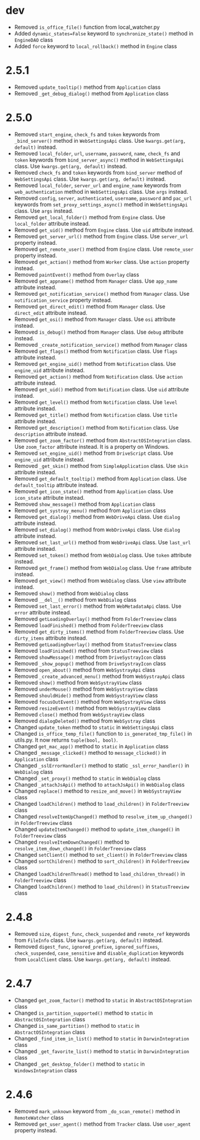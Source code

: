 # dev
- Removed `is_office_file()` function from local_watcher.py
- Added `dynamic_states=False` keyword to `synchronize_state()` method in `EngineDAO` class
- Added `force` keyword to `local_rollback()` method in `Engine` class

# 2.5.1
- Removed `update_tooltip()` method from `Application` class
- Removed `_get_debug_dialog()` method from `Application` class

# 2.5.0
- Removed `start_engine`, `check_fs` and `token` keywords from `_bind_server()` method in `WebSettingsApi` class. Use `kwargs.get(arg, default)` instead.
- Removed `local_folder`, `url`, `username`, `password`, `name`, `check_fs` and `token` keywords from `bind_server_async()` method in `WebSettingsApi` class. Use `kwargs.get(arg, default)` instead.
- Removed `check_fs` and `token` keywords from `bind_server` method of `WebSettingsApi` class. Use `kwargs.get(arg, default)` instead.
- Removed `local_folder`, `server_url` and `engine_name` keywords from `web_authentication` method in `WebSettingsApi` class. Use `args` instead.
- Removed `config`, `server`, `authenticated`, `username`, `password` and `pac_url` keywords from `set_proxy_settings_async()` method in `WebSettingsApi` class. Use `args` instead.
- Removed `get_local_folder()` method from `Engine` class. Use `local_folder` attribute instead.
- Removed `get_uid()` method from `Engine` class. Use `uid` attribute instead.
- Removed `get_server_url()` method from `Engine` class. Use `server_url` property instead.
- Removed `get_remote_user()` method from `Engine` class. Use `remote_user` property instead.
- Removed `get_action()` method from `Worker` class. Use `action` property instead.
- Removed `paintEvent()` method from `Overlay` class
- Removed `get_appname()` method from `Manager` class. Use `app_name` attribute instead.
- Removed `get_notification_service()` method from `Manager` class. Use `notification_service` property instead.
- Removed `get_direct_edit()` method from `Manager` class. Use `direct_edit` attribute instead.
- Removed `get_osi()` method from `Manager` class. Use `osi` attribute instead.
- Removed `is_debug()` method from `Manager` class. Use `debug` attribute instead.
- Removed `_create_notification_service()` method from `Manager` class
- Removed `get_flags()` method from `Notification` class. Use `flags` attribute instead.
- Removed `get_engine_uid()` method from `Notification` class. Use `engine_uid` attribute instead.
- Removed `get_action()` method from `Notification` class. Use `action` attribute instead.
- Removed `get_uid()` method from `Notification` class. Use `uid` attribute instead.
- Removed `get_level()` method from `Notification` class. Use `level` attribute instead.
- Removed `get_title()` method from `Notification` class. Use `title` attribute instead.
- Removed `get_description()` method from `Notification` class. Use `description` attribute instead.
- Removed `get_zoom_factor()` method from `AbstractOSIntegration` class. Use `zoom_factor` attribute instead. It is a property on Windows.
- Removed `set_engine_uid()` method from `DriveScript` class. Use `engine_uid` attribute instead.
- Removed `_get_skin()` method from `SimpleApplication` class. Use `skin` attribute instead.
- Removed `get_default_tooltip()` method from `Application` class. Use `default_tooltip` attribute instead.
- Removed `get_icon_state()` method from `Application` class. Use `icon_state` attribute instead.
- Removed `show_message()` method from `Application` class
- Removed `get_systray_menu()` method from `Application` class
- Removed `get_dialog()` method from `WebDriveApi` class. Use `dialog` attribute instead.
- Removed `set_dialog()` method from `WebDriveApi` class. Use `dialog` attribute instead.
- Removed `set_last_url()` method from `WebDriveApi` class. Use `last_url` attribute instead.
- Removed `set_token()` method from `WebDialog` class. Use `token` attribute instead.
- Removed `get_frame()` method from `WebDialog` class. Use `frame` attribute instead.
- Removed `get_view()` method from `WebDialog` class. Use `view` attribute instead.
- Removed `show()` method from `WebDialog` class
- Removed `__del__()` method from `WebDialog` class
- Removed `set_last_error()` method from `WebMetadataApi` class. Use `error` attribute instead.
- Removed `getLoadingOverlay()` method from `FolderTreeview` class
- Removed `loadFinished()` method from `FolderTreeview` class
- Removed `get_dirty_items()` method from `FolderTreeview` class. Use `dirty_items` attribute instead.
- Removed `getLoadingOverlay()` method from `StatusTreeview` class
- Removed `loadFinished()` method from `StatusTreeview` class
- Removed `showMessage()` method from `DriveSystrayIcon` class
- Removed `_show_popup()` method from `DriveSystrayIcon` class
- Removed `open_about()` method from `WebSystrayApi` class
- Removed `_create_advanced_menu()` method from `WebSystrayApi` class
- Removed `show()` method from `WebSystrayView` class
- Removed `underMouse()` method from `WebSystrayView` class
- Removed `shouldHide()` method from `WebSystrayView` class
- Removed `focusOutEvent()` method from `WebSystrayView` class
- Removed `resizeEvent()` method from `WebSystrayView` class
- Removed `close()` method from `WebSystrayView` class
- Removed `dialogDeleted()` method from `WebSystray` class
- Changed `update_token` method to `static` in `WebSettingsApi` class
- Changed `is_office_temp_file()` function to `is_generated_tmp_file()` in utils.py. It now returns `tuple(bool, bool)`.
- Changed `get_mac_app()` method to `static` in `Application` class
- Changed `_message_clicked()` method to `message_clicked()` in `Application` class
- Changed `_sslErrorHandler()` method to static `_ssl_error_handler()` in `WebDialog` class
- Changed `_set_proxy()` method to `static` in `WebDialog` class
- Changed `_attachJsApi()` method to `attachJsApi()` in `WebDialog` class
- Changed `replace()` method to `resize_and_move()` in `WebSystrayView` class
- Changed `loadChildren()` method to `load_children()` in `FolderTreeview` class
- Changed `resolveItemUpChanged()` method to `resolve_item_up_changed()` in `FolderTreeview` class
- Changed `updateItemChanged()` method to `update_item_changed()` in `FolderTreeview` class
- Changed `resolveItemDownChanged()` method to `resolve_item_down_changed()` in `FolderTreeview` class
- Changed `setClient()` method to `set_client()` in `FolderTreeview` class
- Changed `sortChildren()` method to `sort_children()` in `FolderTreeview` class
- Changed `loadChildrenThread()` method to `load_children_thread()` in `FolderTreeview` class
- Changed `loadChildren()` method to `load_children()` in `StatusTreeview` class

# 2.4.8
- Removed `size`, `digest_func`, `check_suspended` and `remote_ref` keywords from `FileInfo` class. Use `kwargs.get(arg, default)` instead.
- Removed `digest_func`, `ignored_prefixe`, `ignored_suffixes`, `check_suspended`, `case_sensitive` and `disable_duplication` keywords from `LocalClient` class. Use `kwargs.get(arg, default)` instead.

# 2.4.7
- Changed `get_zoom_factor()` method to `static` in `AbstractOSIntegration` class
- Changed `is_partition_supported()` method to `static` in `AbstractOSIntegration` class
- Changed `is_same_partition()` method to `static` in `AbstractOSIntegration` class
- Changed `_find_item_in_list()` method to `static` in `DarwinIntegration` class
- Changed `_get_favorite_list()` method to `static` in `DarwinIntegration` class
- Changed `_get_desktop_folder()` method to `static` in `WindowsIntegration` class

# 2.4.6
- Removed `mark_unknown` keyword from `_do_scan_remote()` method in `RemoteWatcher` class
- Removed `get_user_agent()` method from `Tracker` class. Use `user_agent` property instead.

